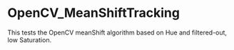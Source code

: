 OpenCV_MeanShiftTracking
========================

This tests the OpenCV meanShift algorithm based on Hue and filtered-out, low Saturation.
